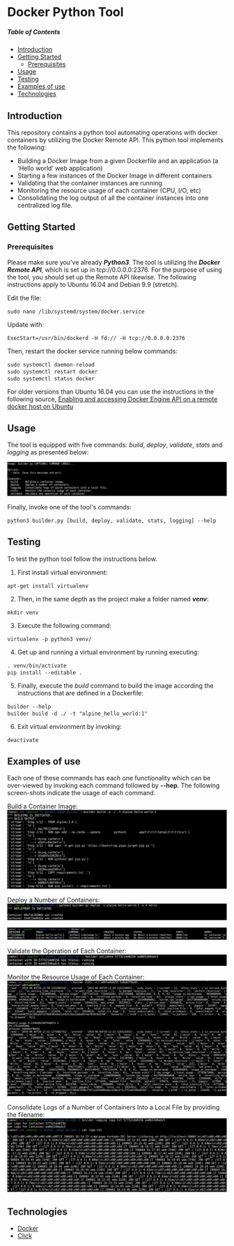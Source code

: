 # Docker Python Tool



##### Table of Contents  
- [Introduction](#introduction)
- [Getting Started](#gettingstarted)  
  - [Prerequisites](#prerequisites)  
- [Usage](#usage)
- [Testing](#testing)
- [Examples of use](#examples-of-use)
- [Technologies](#technologies)

## Introduction
This repository contains a python tool automating operations with docker containers by utilizing the Docker Remote API. This python tool implements the following:

- Building a Docker Image from a given Dockerfile and an application (a ‘Hello world’ web application)
- Starting a few instances of the Docker Image in different containers
- Validating that the container instances are running
- Monitoring the resource usage of each container (CPU, I/O, etc)
- Consolidating the log output of all the container instances into one centralized log file.

## Getting Started

### Prerequisites

Please make sure you've already ***Python3***. The tool is utilizing the ***Docker Remote API***, which is set up in tcp://0.0.0.0:2376. For the purpose of using the tool, you should set up the Remote API likewise. The following instructions apply to Ubuntu 16.04 and Debian 9.9 (stretch).

Edit the file:
```
sudo nano /lib/systemd/system/docker.service
```
Update with:
```
ExecStart=/usr/bin/dockerd -H fd:// -H tcp://0.0.0.0:2376
```
Then, restart the docker service running below commands:
```
sudo systemctl daemon-reload
sudo systemctl restart docker
sudo systemctl status docker
```

For older versions than Ubuntu 16.04 you can use the instructions in the following source,  [Enabling and accessing Docker Engine API on a remote docker host on Ubuntu](https://medium.com/@sudarakayasindu/enabling-and-accessing-docker-engine-api-on-a-remote-docker-host-on-ubuntu-16-04-2c15f55f5d39)

## Usage

The tool is equipped with five commands: *build*, *deploy*, *validate*, *stats* and *logging* as presented below:

  ![truffle test](images/builder-help.png)

Finally, invoke one of the tool's commands:
```
python3 builder.py [build, deploy, validate, stats, logging] --help
```


## Testing

To test the python tool follow the instructions below.
1. First install virtual environment:

```
apt-get install virtualenv
```

2. Then, in the same depth as the project make a folder named ***venv***:

```
mkdir venv
```

3. Execute the following command:

```
virtualenv -p python3 venv/
```
4. Get up and running a virtual environment by running executing:

```
. venv/bin/activate
pip install --editable .
```

5. Finally, execute the *build* command to build the image according the instructions that are defined in a Dockerfile:

```
builder --help
builder build -d ./ -t "alpine_hello_world:1"
```

6. Exit virtual environment by invoking:

```
deactivate
```


## Examples of use


Each one of these commands has each one functionality which can be over-viewed by invoking each command followed by **--hep**. The following screen-shots indicate the usage of each command.

Build a Container Image:
  ![Build a Container Image:](images/builder-build.png)

Deploy a Number of Containers:
  ![Deploy a Number of Containers:](images/builder-deploy.png)

  ![Deploy a Number of Containers:](images/builder-deploy-res.png)

Validate the Operation of Each Container:
  ![Validate the Operation:](images/builder-validate.png)

Monitor the Resource Usage of Each Container:
  ![Monitor the Resource Usage:](images/builder-stats.png)

Consolidate Logs of a Number of Containers Into a Local File by providing the filename:
  ![Consolidate Logs:](images/builder-logging.png)

## Technologies
* [Docker](https://www.docker.com/)
* [Click](https://click.palletsprojects.com/en/7.x/)

